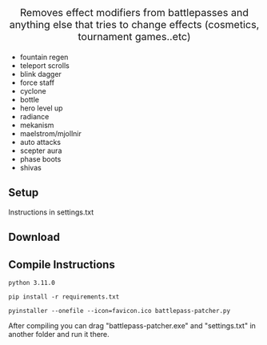 <br>

<p align="center" style="font-size:20px">
Removes effect modifiers from battlepasses and anything else that tries to change effects (cosmetics, tournament games..etc)
</p>

-   fountain regen
-   teleport scrolls
-   blink dagger
-   force staff
-   cyclone
-   bottle
-   hero level up
-   radiance
-   mekanism
-   maelstrom/mjollnir
-   auto attacks
-   scepter aura
-   phase boots
-   shivas

## Setup

Instructions in settings.txt

## Download

## Compile Instructions

`python 3.11.0`

`pip install -r requirements.txt`

`pyinstaller --onefile --icon=favicon.ico battlepass-patcher.py`

After compiling you can drag "battlepass-patcher.exe" and "settings.txt" in another folder and run it there.
